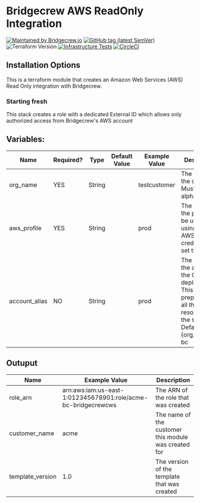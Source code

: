 # Bridgecrew AWS ReadOnly Integration
[![Maintained by Bridgecrew.io](https://img.shields.io/badge/maintained%20by-bridgecrew.io-blueviolet)](https://bridgecrew.io)
[![GitHub tag (latest SemVer)](https://img.shields.io/github/tag/bridgecrewio/terraform-aws-bridgecrew-read-only.svg?label=latest)](https://github.com/bridgecrewio/terraform-aws-bridgecrew-read-only/releases/latest)
![Terraform Version](https://img.shields.io/badge/tf-%3E%3D0.12.0-blue.svg)
[![Infrastructure Tests](https://www.bridgecrew.cloud/badges/github/bridgecrewio/terraform-aws-bridgecrew-read-only/cis_aws)](https://www.bridgecrew.cloud/link/badge?vcs=github&fullRepo=bridgecrewio%2Fterraform-aws-bridgecrew-read-only&benchmark=CIS+AWS+V1.2)
[![CircleCI](https://circleci.com/gh/bridgecrewio/terraform-aws-bridgecrew-read-only.svg?style=svg)](https://circleci.com/gh/bridgecrewio/terraform-aws-bridgecrew-cloudtrail)

## Installation Options
This is a terraform module that creates an Amazon Web Services (AWS) Read Only integration with Bridgecrew.

### Starting fresh
This stack creates a role with a dedicated External ID which allows only authorized access from Bridgecrew's AWS account

## Variables:
| Name | Required? | Type | Default Value | Example Value | Description |
|---|---|---|---|---|---|
| org_name| YES | String | | testcustomer | The name of the customer. Must be alphanumeric. |
| aws_profile | YES | String |  | prod | The name of the profile to be used. If using default AWS credentials, set this to null |
| account_alias | NO | String |  | prod | The alias of the account the CF is deployed in. This will be prepended to all the resources in the stack. Default is {org_name}-bc |

## Outuput
| Name |  Example Value | Description |
|------|----------------|-------------|
| role_arn | arn:aws:iam:us-east-1:012345678901:role/acme-bc-bridgecrewcws | The ARN of the role that was created |
| customer_name | acme | The name of the customer this module was created for |
| template_version | 1.0 | The version of the template that was created |
